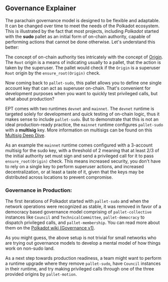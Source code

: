 ## Governance Explainer

The parachain governance model is designed to be flexible and adaptable. It can be changed over time to meet the needs of the Polkadot ecosystem. This is illustrated by the fact that most projects, including *Polkadot* started with the **sudo** pallet as an initial form of on-chain authority, capable of performing actions that cannot be done otherwise. Let's understand this better:

The concept of on-chain authority ties intricately with the concept of [Origin](https://docs.substrate.io/build/origins/). The `Root` origin is a means of indicating usually to a pallet, that the action is taken by the superuser. The pallet would check if the `Origin` is a superuser `Root` origin by the `ensure_root(Origin)` check.

Now coming back to `pallet-sudo`, this pallet allows you to define one single account key that can act as superuser on-chain. That's convenient for development purposes when you want to quickly test privileged calls, but what about production?

EPT comes with two runtimes `devnet` and `mainnet`. The `devnet` runtime is targeted solely for development and quick testing of on-chain logic, thus it makes sense to include `pallet-sudo`. But to demonstrate that this is not an ideal production-ready practice, the `mainnet` runtime configures `pallet-sudo` with a **multisig** key. More information on multisigs can be found on this [Multisig Deep Dive](https://youtu.be/J2OAcd4sWfA?si=yC4zKiQGY1FrQt_v).

As an example the `mainnet` runtime comes configured with a 3-account multisig for the sudo key, with a threshold of 2 meaning that at least 2/3 of the initial authority set must sign and send a privileged call for it to pass `ensure_root(Origin)` check. This means increased security, you don't have to rely on a single key to perform superuser actions, and increased decentralization, or at least a taste of it, given that the keys may be distributed across locations to prevent compromise.

### Governance in Production:

The first iterations of Polkadot started with `pallet-sudo` and when the network operations were recognized as stable, it was removed in favor of a democracy based governance model comprising of `pallet-collective` instances like `Council` and `TechnicalCommittee`, `pallet-democracy` to dispatch privileged calls, and `pallet-membership`. You can read more about them on the [Polkadot wiki (Governance v1)](https://wiki.polkadot.network/docs/learn-governance).

As you might guess, the above setup is not trivial for small networks who are trying out governance models to develop a mental model of how things work on non-sudo land.

As a next step towards production readiness, a team might want to perform a runtime upgrade where they remove `pallet-sudo`, have `Council` instances in their runtime, and try making privileged calls through one of the three provided origins by `pallet-motion`.

